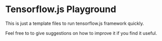 # Tensorflow.js Playground
This is just a template files to run tensorflow.js framework quickly.

Feel free to to give suggestions on how to improve it if you find it useful.